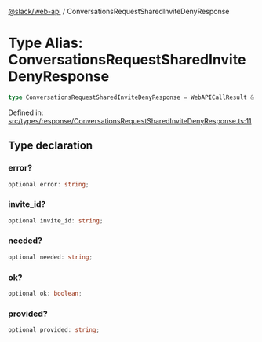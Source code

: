 [@slack/web-api](../index.md) / ConversationsRequestSharedInviteDenyResponse

# Type Alias: ConversationsRequestSharedInviteDenyResponse

```ts
type ConversationsRequestSharedInviteDenyResponse = WebAPICallResult & object;
```

Defined in: [src/types/response/ConversationsRequestSharedInviteDenyResponse.ts:11](https://github.com/slackapi/node-slack-sdk/blob/main/packages/web-api/src/types/response/ConversationsRequestSharedInviteDenyResponse.ts#L11)

## Type declaration

### error?

```ts
optional error: string;
```

### invite\_id?

```ts
optional invite_id: string;
```

### needed?

```ts
optional needed: string;
```

### ok?

```ts
optional ok: boolean;
```

### provided?

```ts
optional provided: string;
```
